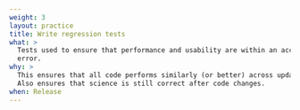 ```yaml
---
weight: 3
layout: practice
title: Write regression tests
what: >
  Tests used to ensure that performance and usability are within an acceptable
  error.
why: >
  This ensures that all code performs similarly (or better) across updates.
  Also ensures that science is still correct after code changes.
when: Release
---
```

